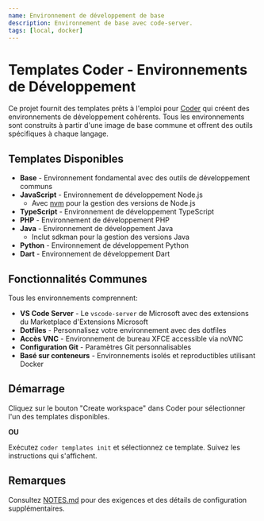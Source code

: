 ```yaml
---
name: Environnement de développement de base
description: Environnement de base avec code-server.
tags: [local, docker]
---
```


# Templates Coder - Environnements de Développement

Ce projet fournit des templates prêts à l'emploi pour [Coder](https://coder.com/) qui créent des environnements de développement cohérents. Tous les environnements sont construits à partir d'une image de base commune et offrent des outils spécifiques à chaque langage.

## Templates Disponibles

* **Base** - Environnement fondamental avec des outils de développement communs
* **JavaScript** - Environnement de développement Node.js
  * Avec [nvm](https://github.com/nvm-sh/nvm/blob/master/README.md) pour la gestion des versions de Node.js
* **TypeScript** - Environnement de développement TypeScript
* **PHP** - Environnement de développement PHP
* **Java** - Environnement de développement Java
  * Inclut sdkman pour la gestion des versions Java
* **Python** - Environnement de développement Python
* **Dart** - Environnement de développement Dart

## Fonctionnalités Communes

Tous les environnements comprennent:

* **VS Code Server** - Le `vscode-server` de Microsoft avec des extensions du Marketplace d'Extensions Microsoft
* **Dotfiles** - Personnalisez votre environnement avec des dotfiles
* **Accès VNC** - Environnement de bureau XFCE accessible via noVNC
* **Configuration Git** - Paramètres Git personnalisables
* **Basé sur conteneurs** - Environnements isolés et reproductibles utilisant Docker

## Démarrage

Cliquez sur le bouton "Create workspace" dans Coder pour sélectionner l'un des templates disponibles.

**OU**

Exécutez `coder templates init` et sélectionnez ce template. Suivez les instructions qui s'affichent.

## Remarques

Consultez [NOTES.md](./NOTES.md) pour des exigences et des détails de configuration supplémentaires.
